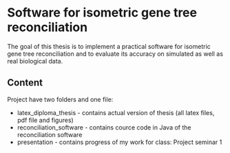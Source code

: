 # Software for isometric gene tree reconciliation 
The goal of this thesis is to implement a practical software for isometric gene tree reconciliation and to evaluate its accuracy on simulated as well as real biological data.

## Content
Project have two folders and one file:
* latex_diploma_thesis - contains actual version of thesis (all latex files, pdf file and figures)
* reconciliation_software - contains cource code in Java of the reconciliation software
* presentation - contains progress of my work for class: Project seminar 1
